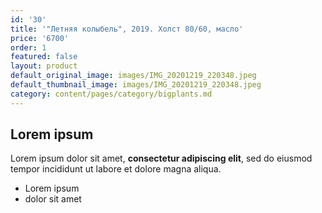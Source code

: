 ```yaml
---
id: '30'
title: '"Летняя колыбель", 2019. Холст 80/60, масло'
price: '6700'
order: 1
featured: false
layout: product
default_original_image: images/IMG_20201219_220348.jpeg
default_thumbnail_image: images/IMG_20201219_220348.jpeg
category: content/pages/category/bigplants.md
---
```

## Lorem ipsum

Lorem ipsum dolor sit amet, **consectetur adipiscing elit**, sed do eiusmod tempor incididunt ut labore et dolore magna aliqua.

- Lorem ipsum
- dolor sit amet
